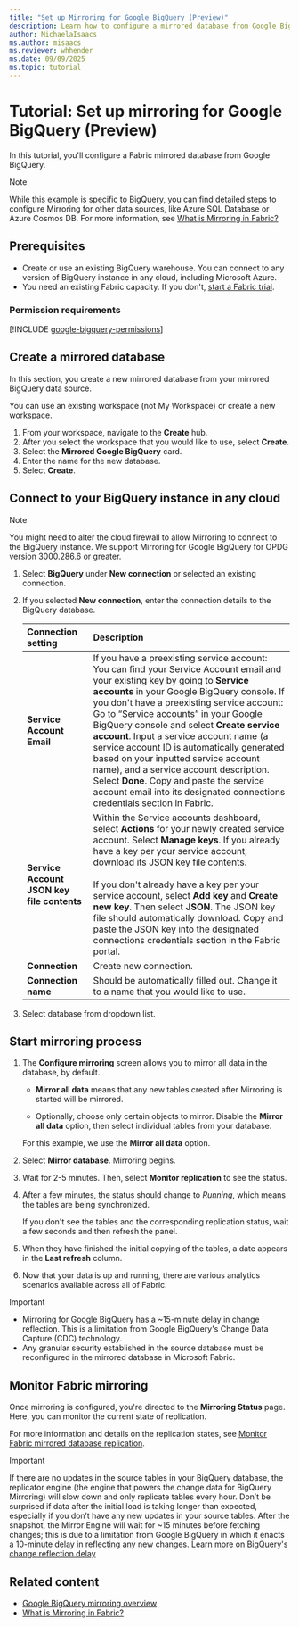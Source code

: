 ```yaml
---
title: "Set up Mirroring for Google BigQuery (Preview)"
description: Learn how to configure a mirrored database from Google BigQuery in Microsoft Fabric.
author: MichaelaIsaacs
ms.author: misaacs
ms.reviewer: whhender
ms.date: 09/09/2025
ms.topic: tutorial
---
```

 
# Tutorial: Set up mirroring for Google BigQuery (Preview)

In this tutorial, you'll configure a Fabric mirrored database from Google BigQuery.

> [!NOTE]
> While this example is specific to BigQuery, you can find detailed steps to configure Mirroring for other data sources, like Azure SQL Database or Azure Cosmos DB. For more information, see [What is Mirroring in Fabric?](overview.md)

## Prerequisites

- Create or use an existing BigQuery warehouse. You can connect to any version of BigQuery instance in any cloud, including Microsoft Azure.
- You need an existing Fabric capacity. If you don't, [start a Fabric trial](../fundamentals/fabric-trial.md).

### Permission requirements

[!INCLUDE [google-bigquery-permissions](includes/google-bigquery-permissions.md)]

## Create a mirrored database

In this section, you create a new mirrored database from your mirrored BigQuery data source.

You can use an existing workspace (not My Workspace) or create a new workspace.

1. From your workspace, navigate to the **Create** hub.
1. After you select the workspace that you would like to use, select **Create**.
1. Select the **Mirrored Google BigQuery** card.
1. Enter the name for the new database.
1. Select **Create**.

## Connect to your BigQuery instance in any cloud

> [!NOTE]
> You might need to alter the cloud firewall to allow Mirroring to connect to the BigQuery instance. We support Mirroring for Google BigQuery for OPDG version 3000.286.6 or greater.

1. Select **BigQuery** under **New connection** or selected an existing connection.
1. If you selected **New connection**, enter the connection details to the BigQuery database.

    | Connection setting | Description |
    | :-- |:--|
    | **Service Account Email** | If you have a preexisting service account: You can find your Service Account email and your existing key by going to **Service accounts** in your Google BigQuery console. If you don't have a preexisting service account: Go to “Service accounts” in your Google BigQuery console and select **Create service account**. Input a service account name (a service account ID is automatically generated based on your inputted service account name), and a service account description. Select **Done**. Copy and paste the service account email into its designated connections credentials section in Fabric.|
    | **Service Account JSON key file contents** | Within the Service accounts dashboard, select **Actions** for your newly created service account. Select **Manage keys**. If you already have a key per your service account, download its JSON key file contents. <br><br>If you don't already have a key per your service account, select **Add key** and **Create new key**. Then select **JSON**. The JSON key file should automatically download. Copy and paste the JSON key into the designated connections credentials section in the Fabric portal.|
    | **Connection** | Create new connection. |
    | **Connection name** | Should be automatically filled out. Change it to a name that you would like to use. |

1. Select database from dropdown list.

## Start mirroring process

1. The **Configure mirroring** screen allows you to mirror all data in the database, by default.

    - **Mirror all data** means that any new tables created after Mirroring is started will be mirrored.

    - Optionally, choose only certain objects to mirror. Disable the **Mirror all data** option, then select individual tables from your database.

    For this example, we use the **Mirror all data** option.

1. Select **Mirror database**. Mirroring begins.

1. Wait for 2-5 minutes. Then, select **Monitor replication** to see the status.

1. After a few minutes, the status should change to *Running*,  which means the tables are being synchronized.

    If you don't see the tables and the corresponding replication status, wait a few seconds and then refresh the panel.

1. When they have finished the initial copying of the tables, a date appears in the **Last refresh** column.

1. Now that your data is up and running, there are various analytics scenarios available across all of Fabric.

> [!IMPORTANT]
> * Mirroring for Google BigQuery has a ~15-minute delay in change reflection. This is a limitation from Google BigQuery's Change Data Capture (CDC) technology.
> * Any granular security established in the source database must be reconfigured in the mirrored database in Microsoft Fabric.

## Monitor Fabric mirroring

Once mirroring is configured, you're directed to the **Mirroring Status** page. Here, you can monitor the current state of replication.

For more information and details on the replication states, see [Monitor Fabric mirrored database replication](monitor.md).

> [!IMPORTANT]
>If there are no updates in the source tables in your BigQuery database, the replicator engine (the engine that powers the change data for BigQuery Mirroring) will slow down and only replicate tables every hour. Don’t be surprised if data after the initial load is taking longer than expected, especially if you don’t have any new updates in your source tables. After the snapshot, the Mirror Engine will wait for ~15 minutes before fetching changes; this is due to a limitation from Google BigQuery in which it enacts a 10-minute delay in reflecting any new changes. [Learn more on BigQuery's change reflection delay](https://cloud.google.com/bigquery/docs/reference/standard-sql/time-series-functions#changes)

## Related content

- [Google BigQuery mirroring overview](google-bigquery.md)
- [What is Mirroring in Fabric?](overview.md)
